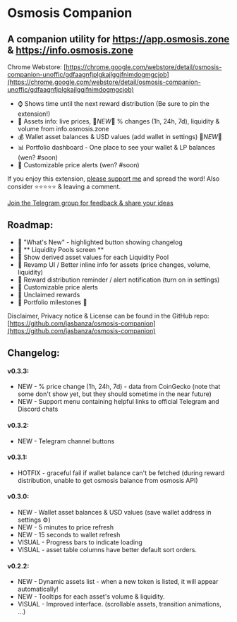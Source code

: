 # Osmosis Companion

## A companion utility for https://app.osmosis.zone & https://info.osmosis.zone

Chrome Webstore: [https://chrome.google.com/webstore/detail/osmosis-companion-unoffic/gdfaagnfjplgkajlggjfnimdogmgcjob](https://chrome.google.com/webstore/detail/osmosis-companion-unoffic/gdfaagnfjplgkajlggjfnimdogmgcjob)

- ⌚ Shows time until the next reward distribution (Be sure to pin the extension!)
- 🧪 Assets info: live prices, 🚨*NEW*🚨 % changes (1h, 24h, 7d), liquidity & volume from info.osmosis.zone
- 💰 Wallet asset balances & USD values (add wallet in settings) 🚨*NEW*🚨
- 📊 Portfolio dashboard - One place to see your wallet & LP balances (wen? #soon)
- 🔔 Customizable price alerts (wen? #soon)

If you enjoy this extension, [please support me](https://app.starname.me/profile/jason) and spread the word!
Also consider ⭐⭐⭐⭐⭐ & leaving a comment.

[Join the Telegram group for feedback & share your ideas](https://t.me/OsmosisCompanionChat)

## Roadmap:

- 📌 "What's New" - highlighted button showing changelog
- 📌 ** Liquidity Pools screen **
- 📌 Show derived asset values for each Liquidity Pool
- 📌 Revamp UI / Better inline info for assets (price changes, volume, liquidity)
- 📌 Reward distribution reminder / alert notification (turn on in settings)
- 📌 Customizable price alerts
- 📌 Unclaimed rewards
- 📌 Portfolio milestones 🎉

Disclaimer, Privacy notice & License can be found in the GitHub repo:
[https://github.com/jasbanza/osmosis-companion](https://github.com/jasbanza/osmosis-companion)


## Changelog:

#### v0.3.3:
- NEW - % price change (1h, 24h, 7d) - data from CoinGecko
(note that some don't show yet, but they should sometime in the near future)
- NEW - Support menu containing helpful links to official Telegram and Discord chats

#### v0.3.2:
- NEW - Telegram channel buttons

#### v0.3.1:
- HOTFIX - graceful fail if wallet balance can't be fetched (during reward distribution, unable to get osmosis balance from osmosis API)

#### v0.3.0:
- NEW - Wallet asset balances & USD values (save wallet address in settings ⚙)
- NEW - 5 minutes to price refresh
- NEW - 15 seconds to wallet refresh
- VISUAL - Progress bars to indicate loading
- VISUAL - asset table columns have better default sort orders.

#### v0.2.2:
- NEW - Dynamic assets list - when a new token is listed, it will appear automatically!
- NEW - Tooltips for each asset's volume & liquidity.
- VISUAL - Improved interface. (scrollable assets, transition animations, ...)
